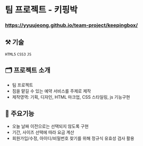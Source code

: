 # 팀 프로젝트 - 키핑박

### <https://yyuujeong.github.io/team-project/keepingbox/>

## :hammer_and_pick: 기술
```HTML5``` ```CSS3``` ```JS```

## :card_index_dividers: 프로젝트 소개
- 팀 프로젝트
- 짐을 맡길 수 있는 예약 서비스를 주제로 제작
- 제작영역: 기획, 디자인, HTML 마크업, CSS 스타일링, js 기능구현

## :mag_right: 주요기능
- 오늘 날짜 이전으로는 선택되지 않도록 구현
- 기간, 사이즈 선택에 따라 요금 계산
- 회원가입/수정, 아이디/비밀번호 찾기를 위해 정규식 유효성 검사 활용
